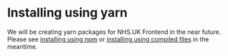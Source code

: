 # Installing using yarn

We will be creating yarn packages for NHS.UK Frontend in the near future.
Please see [installing using npm](./installing-with-npm.md) or [installing using compiled files](./installing-compiled.md) in the meantime.
